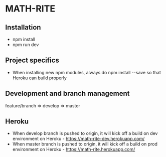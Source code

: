 # MATH-RITE

## Installation
- npm install
- npm run dev

## Project specifics
- When installing new npm modules, always do npm install --save so that Heroku can build properly

## Development and branch management
feature/branch => develop => master

## Heroku
- When develop branch is pushed to origin, it will kick off a build on dev environment on Heroku - https://math-rite-dev.herokuapp.com/
- When master branch is pushed to origin, it will kick off a build on prod environment on Heroku - https://math-rite.herokuapp.com/
